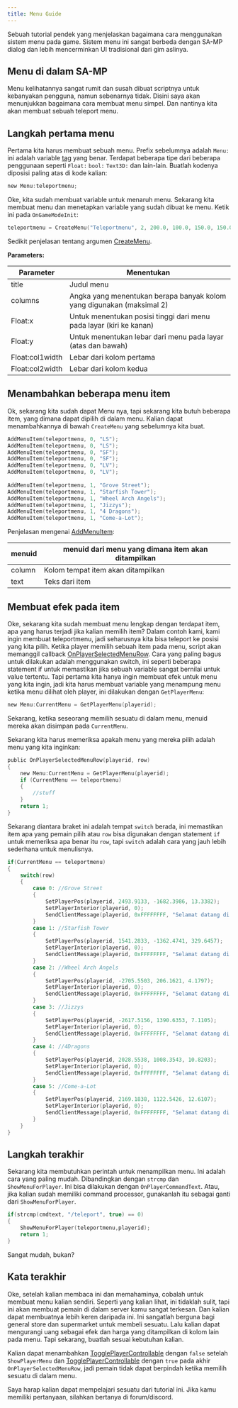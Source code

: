 ```yaml
---
title: Menu Guide
---
```


Sebuah tutorial pendek yang menjelaskan bagaimana cara menggunakan sistem menu pada game. Sistem menu ini sangat berbeda dengan SA-MP dialog dan lebih mencerminkan UI tradisional dari gim aslinya.

## Menu di dalam SA-MP

Menu kelihatannya sangat rumit dan susah dibuat scriptnya untuk kebanyakan pengguna, namun sebenarnya tidak. Disini saya akan menunjukkan bagaimana cara membuat menu simpel. Dan nantinya kita akan membuat sebuah teleport menu.

## Langkah pertama menu

Pertama kita harus membuat sebuah menu. Prefix sebelumnya adalah `Menu:` ini adalah variable [tag](../scripting/language/tags) yang benar. Terdapat beberapa tipe dari beberapa penggunaan seperti `Float:` `bool:` `Text3D:` dan lain-lain. Buatlah kodenya diposisi paling atas di kode kalian:

```c
new Menu:teleportmenu;
```

Oke, kita sudah membuat variable untuk menaruh menu. Sekarang kita membuat menu dan menetapkan variable yang sudah dibuat ke menu. Ketik ini pada `OnGameModeInit`:

```c
teleportmenu = CreateMenu("Teleportmenu", 2, 200.0, 100.0, 150.0, 150.0);
```

Sedikit penjelasan tentang argumen [CreateMenu](../scripting/functions/CreateMenu).

**Parameters:**

| Parameter       | Menentukan                                                       |
| --------------- | ---------------------------------------------------------------- |
| title           | Judul menu                                          |
| columns         | Angka yang menentukan berapa banyak kolom yang digunakan (maksimal 2) |
| Float:x         | Untuk menentukan posisi tinggi dari menu pada layar (kiri ke kanan)        |
| Float:y         | Untuk menentukan lebar dari menu pada layar (atas dan bawah)           |
| Float:col1width | Lebar dari kolom pertama                                    |
| Float:col2width | Lebar dari kolom kedua                                   |

## Menambahkan beberapa menu item

Ok, sekarang kita sudah dapat Menu nya, tapi sekarang kita butuh beberapa item, yang dimana dapat dipilih di dalam menu. Kalian dapat menambahkannya di bawah `CreateMenu` yang sebelumnya kita buat.

```c
AddMenuItem(teleportmenu, 0, "LS");
AddMenuItem(teleportmenu, 0, "LS");
AddMenuItem(teleportmenu, 0, "SF");
AddMenuItem(teleportmenu, 0, "SF");
AddMenuItem(teleportmenu, 0, "LV");
AddMenuItem(teleportmenu, 0, "LV");
 
AddMenuItem(teleportmenu, 1, "Grove Street");
AddMenuItem(teleportmenu, 1, "Starfish Tower");
AddMenuItem(teleportmenu, 1, "Wheel Arch Angels");
AddMenuItem(teleportmenu, 1, "Jizzys");
AddMenuItem(teleportmenu, 1, "4 Dragons");
AddMenuItem(teleportmenu, 1, "Come-a-Lot");
```

Penjelasan mengenai [AddMenuItem](../scripting/functions/AddMenuItem):

| menuid | menuid dari menu yang dimana item akan ditampilkan |
| ------ | -------------------------------------------------------- |
| column | Kolom tempat item akan ditampilkan              |
| text   | Teks dari item                                     |

## Membuat efek pada item

Oke, sekarang kita sudah membuat menu lengkap dengan terdapat item, apa yang harus terjadi jika kalian memilih item? Dalam contoh kami, kami ingin membuat teleportmenu, jadi seharusnya kita bisa teleport ke posisi yang kita pilih. Ketika player memilih sebuah item pada menu, script akan memanggil callback [OnPlayerSelectedMenuRow](../scripting/callbacks/OnPlayerSelectedMenuRow). Cara yang paling bagus untuk dilakukan adalah menggunakan switch, ini seperti beberapa statement if untuk memastikan jika sebuah variable sangat bernilai untuk value tertentu. Tapi pertama kita hanya ingin membuat efek untuk menu yang kita ingin, jadi kita harus membuat variable yang menampung menu ketika menu dilihat oleh player, ini dilakukan dengan `GetPlayerMenu`:

```c
new Menu:CurrentMenu = GetPlayerMenu(playerid);
```

Sekarang, ketika seseorang memilih sesuatu di dalam menu, menuid mereka akan disimpan pada `CurrentMenu`.

Sekarang kita harus memeriksa apakah menu yang mereka pilih adalah menu yang kita inginkan:

```c
public OnPlayerSelectedMenuRow(playerid, row)
{
    new Menu:CurrentMenu = GetPlayerMenu(playerid);
    if (CurrentMenu == teleportmenu)
    {
        //stuff
    }
    return 1;
}
```

Sekarang diantara braket ini adalah tempat `switch` berada, ini memastikan item apa yang pemain pilih atau `row` bisa digunakan dengan statement `if` untuk memeriksa apa benar itu `row`, tapi `switch` adalah cara yang jauh lebih sederhana untuk menulisnya.

```c
if(CurrentMenu == teleportmenu)
{
    switch(row)
    {
        case 0: //Grove Street
        {
            SetPlayerPos(playerid, 2493.9133, -1682.3986, 13.3382);
            SetPlayerInterior(playerid, 0);
            SendClientMessage(playerid, 0xFFFFFFFF, "Selamat datang di Grove Street");
        }
        case 1: //Starfish Tower
        {
            SetPlayerPos(playerid, 1541.2833, -1362.4741, 329.6457);
            SetPlayerInterior(playerid, 0);
            SendClientMessage(playerid, 0xFFFFFFFF, "Selamat datang di atas Starfish Tower");
        }
        case 2: //Wheel Arch Angels
        {
            SetPlayerPos(playerid, -2705.5503, 206.1621, 4.1797);
            SetPlayerInterior(playerid, 0);
            SendClientMessage(playerid, 0xFFFFFFFF, "Selamat datang di Wheel Arch Angels tuning-shop");
        }
        case 3: //Jizzys
        {
            SetPlayerPos(playerid, -2617.5156, 1390.6353, 7.1105);
            SetPlayerInterior(playerid, 0);
            SendClientMessage(playerid, 0xFFFFFFFF, "Selamat datang di Jizzy's Nightclub!");
        }
        case 4: //4Dragons
        {
            SetPlayerPos(playerid, 2028.5538, 1008.3543, 10.8203);
            SetPlayerInterior(playerid, 0);
            SendClientMessage(playerid, 0xFFFFFFFF, "Selamat datang di Four Dragons Casino");
        }
        case 5: //Come-a-Lot
        {
            SetPlayerPos(playerid, 2169.1838, 1122.5426, 12.6107);
            SetPlayerInterior(playerid, 0);
            SendClientMessage(playerid, 0xFFFFFFFF, "Selamat datang di Come-a-Lot casino!");
        }
    }
}
```

## Langkah terakhir

Sekarang kita membutuhkan perintah untuk menampilkan menu. Ini adalah cara yang paling mudah. Dibandingkan dengan `strcmp` dan `ShowMenuForPlayer`. Ini bisa dilakukan dengan `OnPlayerCommandText`. Atau, jika kalian sudah memiliki command processor, gunakanlah itu sebagai ganti dari `ShowMenuForPlayer`.

```c
if(strcmp(cmdtext, "/teleport", true) == 0)
{
    ShowMenuForPlayer(teleportmenu,playerid);
    return 1;
}
```

Sangat mudah, bukan?

## Kata terakhir

Oke, setelah kalian membaca ini dan memahaminya, cobalah untuk membuat menu kalian sendiri. Seperti yang kalian lihat, ini tidaklah sulit, tapi ini akan membuat pemain di dalam server kamu sangat terkesan. Dan kalian dapat membuatnya lebih keren daripada ini. Ini sangatlah berguna bagi general store dan supermarket untuk membeli sesuatu. Lalu kalian dapat mengurangi uang sebagai efek dan harga yang ditampilkan di kolom lain pada menu. Tapi sekarang, buatlah sesuai kebutuhan kalian.

Kalian dapat menambahkan [TogglePlayerControllable](../scripting/functions/TogglePlayerControllable) dengan `false` setelah `ShowPlayerMenu` dan [TogglePlayerControllable](../scripting/functions/TogglePlayerControllable) dengan `true` pada akhir `OnPlayerSelectedMenuRow`, jadi pemain tidak dapat berpindah ketika memilih sesuatu di dalam menu.

Saya harap kalian dapat mempelajari sesuatu dari tutorial ini. Jika kamu memiliki pertanyaan, silahkan bertanya di forum/discord.